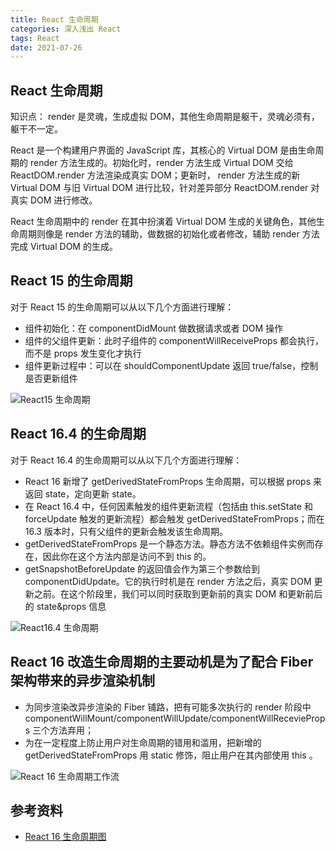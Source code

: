 ```yaml
---
title: React 生命周期
categories: 深入浅出 React
tags: React
date: 2021-07-26
---
```


## React 生命周期

知识点： render 是灵魂，生成虚拟 DOM，其他生命周期是躯干，灵魂必须有，躯干不一定。

React 是一个构建用户界面的 JavaScript 库，其核心的 Virtual DOM 是由生命周期的 render 方法生成的。初始化时，render 方法生成 Virtual DOM 交给 ReactDOM.render 方法渲染成真实 DOM；更新时， render 方法生成的新 Virtual DOM 与旧 Virtual DOM 进行比较，针对差异部分 ReactDOM.render 对真实 DOM 进行修改。

React 生命周期中的 render 在其中扮演着 Virtual DOM 生成的关键角色，其他生命周期则像是 render 方法的辅助，做数据的初始化或者修改，辅助 render 方法完成 Virtual DOM 的生成。

<!-- more -->

## React 15 的生命周期

对于 React 15 的生命周期可以从以下几个方面进行理解：

- 组件初始化：在 componentDidMount 做数据请求或者 DOM 操作
- 组件的父组件更新：此时子组件的 componentWillReceiveProps 都会执行，而不是 props 发生变化才执行
- 组件更新过程中：可以在 shouldComponentUpdate 返回 true/false，控制是否更新组件

![React15 生命周期](./react15-lifecycle.png)

## React 16.4 的生命周期

对于 React 16.4 的生命周期可以从以下几个方面进行理解：

- React 16 新增了 getDerivedStateFromProps 生命周期，可以根据 props 来返回 state，定向更新 state。
- 在 React 16.4 中，任何因素触发的组件更新流程（包括由 this.setState 和 forceUpdate 触发的更新流程）都会触发 getDerivedStateFromProps；而在 16.3 版本时，只有父组件的更新会触发该生命周期。
- getDerivedStateFromProps 是一个静态方法。静态方法不依赖组件实例而存在，因此你在这个方法内部是访问不到 this 的。
- getSnapshotBeforeUpdate 的返回值会作为第三个参数给到 componentDidUpdate。它的执行时机是在 render 方法之后，真实 DOM 更新之前。在这个阶段里，我们可以同时获取到更新前的真实 DOM 和更新前后的 state&props 信息

![React16.4 生命周期](./react16.4-lifecycle.png)

## React 16 改造生命周期的主要动机是为了配合 Fiber 架构带来的异步渲染机制

- 为同步渲染改异步渲染的 Fiber 铺路，把有可能多次执行的 render 阶段中 componentWillMount/componentWillUpdate/componentWillRecevieProps 三个方法弃用；
- 为在一定程度上防止用户对生命周期的错用和滥用，把新增的 getDerivedStateFromProps 用 static 修饰，阻止用户在其内部使用 this 。

![React 16 生命周期工作流](./process.png)

## 参考资料

- [React 16 生命周期图](https://projects.wojtekmaj.pl/react-lifecycle-methods-diagram/)
